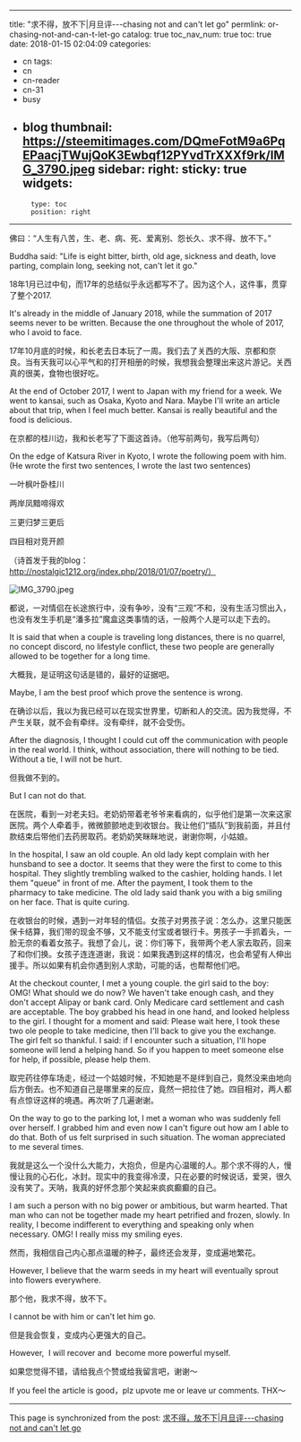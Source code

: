 
---
title: "求不得，放不下|月旦评---chasing not and can't let go"
permlink: or-chasing-not-and-can-t-let-go
catalog: true
toc_nav_num: true
toc: true
date: 2018-01-15 02:04:09
categories:
- cn
tags:
- cn
- cn-reader
- cn-31
- busy
- blog
thumbnail: https://steemitimages.com/DQmeFotM9a6PqEPaacjTWujQoK3Ewbqf12PYvdTrXXXf9rk/IMG_3790.jpeg
sidebar:
    right:
        sticky: true
widgets:
    -
        type: toc
        position: right
---


佛曰：“人生有八苦，生、老、病、死、爱离别、怨长久、求不得、放不下。”

Buddha said: "Life is eight bitter, birth, old age, sickness and death, love parting, complain long, seeking not, can't let it go."

18年1月已过中旬，而17年的总结似乎永远都写不了。因为这个人，这件事，贯穿了整个2017.

It's already in the middle of January 2018, while the summation of 2017 seems never to be written. Because the one throughout the whole of 2017, who I avoid to face.

17年10月底的时候，和长老去日本玩了一周。我们去了关西的大阪、京都和奈良。当有天我可以心平气和的打开相册的时候，我想我会整理出来这片游记。关西真的很美，食物也很好吃。

At the end of October 2017, I went to Japan with my friend for a week. We went to kansai, such as Osaka, Kyoto and Nara. Maybe I'll write an article about that trip, when I feel much better. Kansai is really beautiful and the food is delicious.

在京都的桂川边，我和长老写了下面这首诗。（他写前两句，我写后两句）

On the edge of Katsura River in Kyoto, I wrote the following poem with him. (He wrote the first two sentences, I wrote the last two sentences)

一叶枫叶卧桂川

两岸凤黯啼得欢

三更归梦三更后

四目相对竞开颜

（诗首发于我的blog：http://nostalgic1212.org/index.php/2018/01/07/poetry/）

![IMG_3790.jpeg](https://steemitimages.com/DQmeFotM9a6PqEPaacjTWujQoK3Ewbqf12PYvdTrXXXf9rk/IMG_3790.jpeg)

都说，一对情侣在长途旅行中，没有争吵，没有“三观”不和，没有生活习惯出入，也没有发生手机是“潘多拉”魔盒这类事情的话，一般两个人是可以走下去的。

It is said that when a couple is traveling long distances, there is no quarrel, no concept discord, no lifestyle conflict, these two people are generally allowed to be together for a long time.

大概我，是证明这句话是错的，最好的证据吧。

Maybe, I am the best proof which prove the sentence is wrong.

在确诊以后，我以为我已经可以在现实世界里，切断和人的交流。因为我觉得，不产生关联，就不会有牵绊。没有牵绊，就不会受伤。

After the diagnosis, I thought I could cut off the communication with people in the real world. I think, without association, there will nothing to be tied. Without a tie, I will not be hurt.

但我做不到的。

But I can not do that.

在医院，看到一对老夫妇。老奶奶带着老爷爷来看病的，似乎他们是第一次来这家医院。两个人牵着手，微微颤颤地走到收银台。我让他们“插队”到我前面，并且付款结束后带他们去药房取药。老奶奶笑眯眯地说，谢谢你啊，小姑娘。

In the hospital, I saw an old couple. An old lady kept complain with her hunsband to see a doctor. It seems that they were the first to come to this hospital. They slightly trembling walked to the cashier, holding hands. I let them "queue" in front of me. After the payment, I took them to the pharmacy to take medicine. The old lady said thank you with a big smiling on her face. That is quite curing.

在收银台的时候，遇到一对年轻的情侣。女孩子对男孩子说：怎么办，这里只能医保卡结算，我们带的现金不够，又不能支付宝或者银行卡。男孩子一手抓着头，一脸无奈的看着女孩子。我想了会儿，说：你们等下，我带两个老人家去取药，回来了和你们换。女孩子连连道谢，我说：如果我遇到这样的情况，也会希望有人伸出援手。所以如果有机会你遇到别人求助，可能的话，也帮帮他们吧。

At the checkout counter, I met a young couple. the girl said to the boy: OMG! What should we do now? We haven't take enough cash, and they don't accept Alipay or bank card. Only Medicare card settlement and cash are acceptable. The boy grabbed his head in one hand, and looked helpless to the girl. I thought for a moment and said: Please wait here, I took these two ole people to take medicine, then I'll back to give you the exchange. The girl felt so thankful. I said: if I encounter such a situation, I'll hope someone will lend a helping hand. So if you happen to meet someone else for help, if possible, please help them.

取完药往停车场走，经过一个姑娘时候，不知她是不是绊到自己，竟然没来由地向后方倒去。也不知道自己是哪里来的反应，竟然一把拉住了她。四目相对，两人都有点惊讶这样的境遇。再次听了几遍谢谢。

On the way to go to the parking lot, I met a woman who was suddenly fell over herself. I grabbed him and even now I can't figure out how am I able to do that. Both of us felt surprised in such situation. The woman appreciated to me several times.

我就是这么一个没什么大能力，大抱负，但是内心温暖的人。那个求不得的人，慢慢让我的心石化，冰封。现实中的我变得冷漠，只在必要的时候说话，爱哭，很久没有笑了。天呐，我真的好怀念那个笑起来疯疯癫癫的自己。

I am such a person with no big power or ambitious, but warm hearted. That man who can not be together made my heart petrified and frozen, slowly. In reality, I become indifferent to everything and speaking only when necessary. OMG! I really miss my smiling eyes.

然而，我相信自己内心那点温暖的种子，最终还会发芽，变成遍地繁花。

However, I believe that the warm seeds in my heart will eventually sprout into flowers everywhere.

那个他，我求不得，放不下。

I cannot be with him or can't let him go.

但是我会恢复，变成内心更强大的自己。

However,  I will recover and  become more powerful myself.


如果您觉得不错，请给我点个赞或给我留言吧，谢谢～

If you feel the article is good，plz upvote me or leave ur comments. THX～

- - -

This page is synchronized from the post: [求不得，放不下|月旦评---chasing not and can't let go](https://steemit.com/@nostalgic1212/or-chasing-not-and-can-t-let-go)
